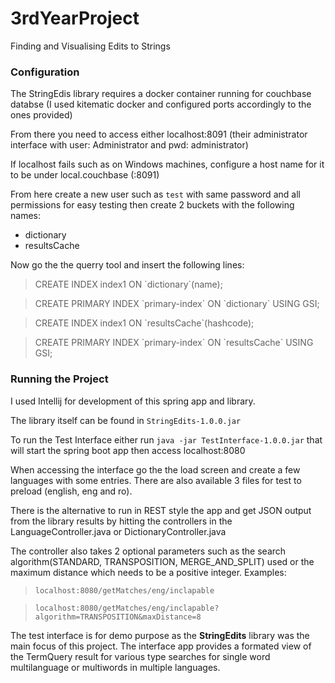 # 3rdYearProject
Finding and Visualising Edits to Strings


### Configuration
The StringEdis library requires a docker container running for couchbase databse (I used kitematic docker and configured ports accordingly to the ones provided)

From there you need to access either localhost:8091 (their administrator interface with user: Administrator and pwd: administrator)

If localhost fails such as on Windows machines, configure a host name for it to be under local.couchbase (:8091)

From here create a new user such as `test` with same password and all permissions for easy testing then create 2 buckets with the following names:
  -  dictionary
  -  resultsCache
  
 Now go the the querry tool and insert the following lines:
 
  > CREATE INDEX index1 ON \`dictionary\`(name);
  
  > CREATE PRIMARY INDEX \`primary-index\` ON \`dictionary\` USING GSI;
 
 >  CREATE INDEX index1 ON \`resultsCache\`(hashcode);
 
 >  CREATE PRIMARY INDEX \`primary-index\` ON \`resultsCache\` USING GSI;
 
 ### Running the Project
 I used Intellij for development of this spring app and library.
 
 The library itself can be found in `StringEdits-1.0.0.jar`
 
 To run the Test Interface either run `java -jar TestInterface-1.0.0.jar` that will start the spring boot app then access localhost:8080
 
 When accessing the interface go the the load screen and create a few languages with some entries. There are also available 3 files for test to preload (english, eng and ro).
 
 There is the alternative to run in REST style the app and get JSON output from the library results by hitting the controllers in the LanguageController.java or DictionaryController.java
 
 
 The controller also takes 2 optional parameters such as the search algorithm(STANDARD, TRANSPOSITION, MERGE_AND_SPLIT) used or the maximum distance which needs to be a positive integer.
 Examples:
 > `localhost:8080/getMatches/eng/inclapable`

 > `localhost:8080/getMatches/eng/inclapable?algorithm=TRANSPOSITION&maxDistance=8`
 
 The test interface is for demo purpose as the **StringEdits** library was the main focus of this project.
 The interface app provides a formated view of the TermQuery result for various type searches for single word multilanguage or multiwords in multiple languages.
